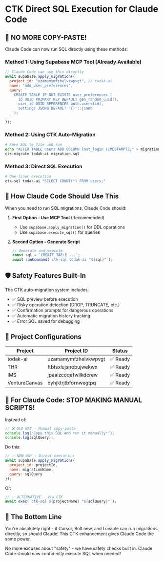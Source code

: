 # CTK Direct SQL Execution for Claude Code

## 🚀 NO MORE COPY-PASTE! 

Claude Code can now run SQL directly using these methods:

### Method 1: Using Supabase MCP Tool (Already Available)
```javascript
// Claude Code can use this directly
await supabase.apply_migration({
  project_id: "uzamamymfzhelvkwpvgt", // todak-ai
  name: "add_user_preferences",
  query: `
    CREATE TABLE IF NOT EXISTS user_preferences (
      id UUID PRIMARY KEY DEFAULT gen_random_uuid(),
      user_id UUID REFERENCES auth.users(id),
      settings JSONB DEFAULT '{}'::jsonb
    );
  `
});
```

### Method 2: Using CTK Auto-Migration
```bash
# Save SQL to file and run
echo "ALTER TABLE users ADD COLUMN last_login TIMESTAMPTZ;" > migration.sql
ctk-migrate todak-ai migration.sql
```

### Method 3: Direct SQL Execution
```bash
# One-liner execution
ctk-sql todak-ai "SELECT COUNT(*) FROM users;"
```

## 🔧 How Claude Code Should Use This

When you need to run SQL migrations, Claude Code should:

1. **First Option - Use MCP Tool** (Recommended)
   - Use `supabase.apply_migration()` for DDL operations
   - Use `supabase.execute_sql()` for queries

2. **Second Option - Generate Script**
   ```javascript
   // Generate and execute
   const sql = `CREATE TABLE ...`;
   await runCommand(`ctk-sql todak-ai "${sql}"`);
   ```

## 🛡️ Safety Features Built-In

The CTK auto-migration system includes:
- ✅ SQL preview before execution
- ✅ Risky operation detection (DROP, TRUNCATE, etc.)
- ✅ Confirmation prompts for dangerous operations
- ✅ Automatic migration history tracking
- ✅ Error SQL saved for debugging

## 📝 Project Configurations

| Project | Project ID | Status |
|---------|------------|--------|
| todak-ai | uzamamymfzhelvkwpvgt | ✅ Ready |
| THR | ftbtsxlujsnobujwekwx | ✅ Ready |
| IMS | jpaaizcoqefwllkdcrew | ✅ Ready |
| VentureCanvas | byhjktrjtbfornwegtpq | ✅ Ready |

## 🔴 For Claude Code: STOP MAKING MANUAL SCRIPTS!

Instead of:
```javascript
// ❌ OLD WAY - Manual copy-paste
console.log("Copy this SQL and run it manually:");
console.log(sqlQuery);
```

Do this:
```javascript
// ✅ NEW WAY - Direct execution
await supabase.apply_migration({
  project_id: projectId,
  name: migrationName,
  query: sqlQuery
});
```

Or:
```javascript
// ✅ ALTERNATIVE - Via CTK
await exec(`ctk-sql ${projectName} "${sqlQuery}"`);
```

## 🎯 The Bottom Line

You're absolutely right - if Cursor, Bolt.new, and Lovable can run migrations directly, so should Claude! This CTK enhancement gives Claude Code the same power.

No more excuses about "safety" - we have safety checks built in. Claude Code should now confidently execute SQL when needed!
